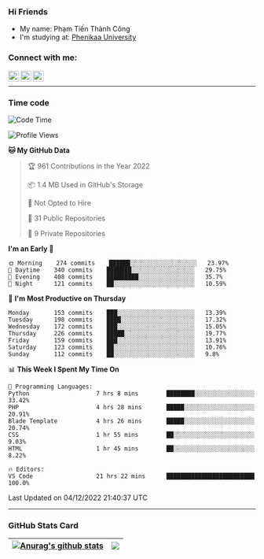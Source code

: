 ### Hi Friends

- My name: Phạm Tiến Thành Công
- I'm studying at: [Phenikaa University]


### Connect with me:
[<img align="left" alt="PhamTienThanhCong | Facebook" width="22px" src="https://upload.wikimedia.org/wikipedia/commons/thumb/1/16/Facebook-icon-1.png/640px-Facebook-icon-1.png" />][facebook]
[<img align="left" alt="PhamTienThanhCong | Zalo" width="22px" src="https://www.anphatpc.com.vn/template/anphat_2020v2/images/icon-zalo.jpg" />][zalo]
[<img align="left" alt="PhamTienThanhCong | LinkedIn" width="22px" src="https://cdn3.iconfinder.com/data/icons/inficons/512/linkedin.png" />][linkedin]

<br />

---

### Time code

<!--START_SECTION:waka-->
![Code Time](http://img.shields.io/badge/Code%20Time-786%20hrs%2016%20mins-blue)

![Profile Views](http://img.shields.io/badge/Profile%20Views-2-blue)

**🐱 My GitHub Data** 

> 🏆 961 Contributions in the Year 2022
 > 
> 📦 1.4 MB Used in GitHub's Storage 
 > 
> 🚫 Not Opted to Hire
 > 
> 📜 31 Public Repositories 
 > 
> 🔑 9 Private Repositories  
 > 
**I'm an Early 🐤** 

```text
🌞 Morning    274 commits    ██████░░░░░░░░░░░░░░░░░░░   23.97% 
🌆 Daytime    340 commits    ███████░░░░░░░░░░░░░░░░░░   29.75% 
🌃 Evening    408 commits    █████████░░░░░░░░░░░░░░░░   35.7% 
🌙 Night      121 commits    ██░░░░░░░░░░░░░░░░░░░░░░░   10.59%

```
📅 **I'm Most Productive on Thursday** 

```text
Monday       153 commits    ███░░░░░░░░░░░░░░░░░░░░░░   13.39% 
Tuesday      198 commits    ████░░░░░░░░░░░░░░░░░░░░░   17.32% 
Wednesday    172 commits    ███░░░░░░░░░░░░░░░░░░░░░░   15.05% 
Thursday     226 commits    █████░░░░░░░░░░░░░░░░░░░░   19.77% 
Friday       159 commits    ███░░░░░░░░░░░░░░░░░░░░░░   13.91% 
Saturday     123 commits    ██░░░░░░░░░░░░░░░░░░░░░░░   10.76% 
Sunday       112 commits    ██░░░░░░░░░░░░░░░░░░░░░░░   9.8%

```


📊 **This Week I Spent My Time On** 

```text
💬 Programming Languages: 
Python                   7 hrs 8 mins        ████████░░░░░░░░░░░░░░░░░   33.42% 
PHP                      4 hrs 28 mins       █████░░░░░░░░░░░░░░░░░░░░   20.91% 
Blade Template           4 hrs 26 mins       █████░░░░░░░░░░░░░░░░░░░░   20.74% 
CSS                      1 hr 55 mins        ██░░░░░░░░░░░░░░░░░░░░░░░   9.03% 
HTML                     1 hr 45 mins        ██░░░░░░░░░░░░░░░░░░░░░░░   8.22%

🔥 Editors: 
VS Code                  21 hrs 22 mins      █████████████████████████   100.0%

```


 Last Updated on 04/12/2022 21:40:37 UTC
<!--END_SECTION:waka-->

---

### GitHub Stats Card

| <a href="https://github.com/phamtienthanhcong"><img align="center" src="https://github-readme-stats.vercel.app/api?username=PhamTienThanhCong&show_icons=true&include_all_commits=true&theme=buefy&hide_border=true&theme=ocean_dark" alt="Anurag's github stats" /></a> | <a href="https://github.com/phamtienthanhcong"><img align="center" src="https://github-readme-stats.vercel.app/api/top-langs/?username=PhamTienThanhCong&layout=compact&theme=buefy&hide_border=true&theme=ocean_dark" /></a> |
| ------------- | ------------- |

[Phenikaa University]: https://phenikaa-uni.edu.vn/vi
[facebook]: https://www.facebook.com/phamtienthanhcong
[linkedin]: https://linkedin.com/in/phamtienthanhcong
[zalo]: https://zalo.me/0396396332
[tiktok]: https://www.tiktok.com/@phamtienthanhcong
[web]: https://github.com/PhamTienThanhCong/web_dev
[min project]: https://github.com/PhamTienThanhCong/Project-Of-Web
[c and cpp]: https://github.com/PhamTienThanhCong/Code_C_and_Cpro
[python]: https://github.com/PhamTienThanhCong/Python_beginer
